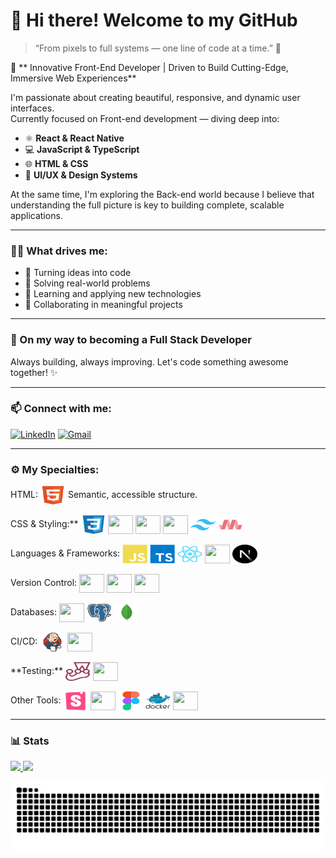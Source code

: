 # 👋 Hi there! Welcome to my GitHub

> “From pixels to full systems — one line of code at a time.” 🚀

🚀 ** Innovative Front-End Developer | Driven to Build Cutting-Edge, Immersive Web Experiences**

I'm passionate about creating beautiful, responsive, and dynamic user interfaces.  
Currently focused on Front-end development — diving deep into:

- ⚛️ **React & React Native** 
- 💻 **JavaScript & TypeScript**
- 🌐 **HTML & CSS**
- 🎨 **UI/UX & Design Systems**

At the same time, I'm exploring the Back-end world because I believe that understanding the full picture is key to building complete, scalable applications.

---

### 👨‍💻 What drives me:
- 🔧 Turning ideas into code
- 🧠 Solving real-world problems
- 🚀 Learning and applying new technologies
- 🤝 Collaborating in meaningful projects

---

### 🌱 On my way to becoming a Full Stack Developer

Always building, always improving. Let's code something awesome together! ✨

---

### 📫 Connect with me:

[![LinkedIn](https://img.shields.io/badge/-LinkedIn-blue?style=for-the-badge&logo=linkedin&logoColor=white)](https://www.linkedin.com/in/ricardo-barbosa-38b760145)
[![Gmail](https://img.shields.io/badge/-Gmail-D14836?style=for-the-badge&logo=gmail&logoColor=white)](mailto:ricardo.baldrez@gmail.com)

---

### ⚙️ My Specialties:
<div style="display: inline_block">
HTML:  
<img align="center" alt="HTML" height="30" width="40" src="https://raw.githubusercontent.com/devicons/devicon/master/icons/html5/html5-original.svg"> Semantic, accessible structure.
<br><br>
CSS & Styling:**  
<img align="center" height="30" width="40" src="https://raw.githubusercontent.com/devicons/devicon/master/icons/css3/css3-original.svg">
<img align="center" height="30" width="40" src="https://cdn.jsdelivr.net/gh/devicons/devicon/icons/sass/sass-original.svg" />
<img align="center" height="30" width="40" src="https://cdn.jsdelivr.net/gh/devicons/devicon/icons/materialui/materialui-original.svg" />
<img align="center" height="30" width="40" src="https://cdn.jsdelivr.net/gh/devicons/devicon@latest/icons/bootstrap/bootstrap-original-wordmark.svg" />
<img align="center" height="30" width="40" src="https://raw.githubusercontent.com/devicons/devicon/6910f0503efdd315c8f9b858234310c06e04d9c0/icons/tailwindcss/tailwindcss-original.svg" />
<img align="center" height="30" width="40" src="https://raw.githubusercontent.com/devicons/devicon/6910f0503efdd315c8f9b858234310c06e04d9c0/icons/materializecss/materializecss-original.svg" />
<br><br>
Languages & Frameworks: 
<img align="center" height="30" width="40" src="https://raw.githubusercontent.com/devicons/devicon/master/icons/javascript/javascript-plain.svg">
<img align="center" height="30" width="40" src="https://raw.githubusercontent.com/devicons/devicon/master/icons/typescript/typescript-plain.svg">
<img align="center" height="30" width="40" src="https://raw.githubusercontent.com/devicons/devicon/master/icons/react/react-original.svg">
<img align="center" height="30" width="40" src="https://cdn.jsdelivr.net/gh/devicons/devicon/icons/vuejs/vuejs-original-wordmark.svg" />
<img align="center" height="30" width="40" src="https://raw.githubusercontent.com/devicons/devicon/6910f0503efdd315c8f9b858234310c06e04d9c0/icons/nextjs/nextjs-original.svg">
<br><br>
Version Control:
<img align="center" height="30" width="40" src="https://cdn.jsdelivr.net/gh/devicons/devicon/icons/git/git-original.svg" />
<img align="center" height="30" width="40" src="https://cdn.jsdelivr.net/gh/devicons/devicon/icons/github/github-original.svg" />
<img align="center" height="30" width="40" src="https://cdn.jsdelivr.net/gh/devicons/devicon/icons/bitbucket/bitbucket-original-wordmark.svg" />
<br><br>
Databases:
<img align="center" height="30" width="40" src="https://cdn.jsdelivr.net/gh/devicons/devicon/icons/mysql/mysql-original.svg" />
<img align="center" height="30" width="40" src="https://raw.githubusercontent.com/devicons/devicon/6910f0503efdd315c8f9b858234310c06e04d9c0/icons/postgresql/postgresql-original.svg" />
<img align="center" height="30" width="40" src="https://raw.githubusercontent.com/devicons/devicon/6910f0503efdd315c8f9b858234310c06e04d9c0/icons/mongodb/mongodb-original.svg" />
<br><br>
CI/CD:
<img align="center" height="30" width="40" src="https://raw.githubusercontent.com/devicons/devicon/6910f0503efdd315c8f9b858234310c06e04d9c0/icons/jenkins/jenkins-original.svg" />
<img align="center" height="30" width="40" src="https://cdn.jsdelivr.net/gh/devicons/devicon@latest/icons/githubactions/githubactions-original.svg" />  
<br><br>
**Testing:**  
<img align="center" height="30" width="40" src="https://raw.githubusercontent.com/devicons/devicon/6910f0503efdd315c8f9b858234310c06e04d9c0/icons/jest/jest-plain.svg" />
<img align="center" height="30" width="40" src="https://testing-library.com/img/logo-large.png" />
<br><br>
Other Tools:
<img align="center" height="30" width="40" src="https://raw.githubusercontent.com/devicons/devicon/6910f0503efdd315c8f9b858234310c06e04d9c0/icons/storybook/storybook-original.svg" />
<img align="center" height="30" width="40" src="https://cdn.jsdelivr.net/gh/devicons/devicon/icons/linux/linux-original.svg" />
<img align="center" height="30" width="40" src="https://raw.githubusercontent.com/devicons/devicon/6910f0503efdd315c8f9b858234310c06e04d9c0/icons/figma/figma-original.svg" />
<img align="center" height="30" width="40" src="https://raw.githubusercontent.com/devicons/devicon/6910f0503efdd315c8f9b858234310c06e04d9c0/icons/docker/docker-original-wordmark.svg" />
<img align="center" height="30" width="40" src="https://cdn.jsdelivr.net/gh/devicons/devicon@latest/icons/azuredevops/azuredevops-original.svg" />
</div>

---

### 📊 Stats
<div>
  <a href="https://github.com/RicardoBaldrez">
    <img height="180em" src="https://github-readme-stats.vercel.app/api?username=RicardoBaldrez&show_icons=true&theme=nord&include_all_commits=true&count_private=true"/>
    <img height="180em" src="https://github-readme-stats.vercel.app/api/top-langs/?username=RicardoBaldrez&layout=compact&langs_count=7&theme=nord"/>
  </a>
</div>

![Snake animation](https://github.com/RicardoBaldrez/RicardoBaldrez/blob/output/github-contribution-grid-snake.svg)
